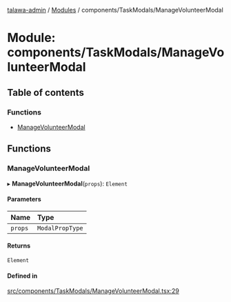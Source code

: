 [talawa-admin](../README.md) / [Modules](../modules.md) / components/TaskModals/ManageVolunteerModal

# Module: components/TaskModals/ManageVolunteerModal

## Table of contents

### Functions

- [ManageVolunteerModal](components_TaskModals_ManageVolunteerModal.md#managevolunteermodal)

## Functions

### ManageVolunteerModal

▸ **ManageVolunteerModal**(`props`): `Element`

#### Parameters

| Name | Type |
| :------ | :------ |
| `props` | `ModalPropType` |

#### Returns

`Element`

#### Defined in

[src/components/TaskModals/ManageVolunteerModal.tsx:29](https://github.com/PalisadoesFoundation/talawa-admin/blob/b619a0d/src/components/TaskModals/ManageVolunteerModal.tsx#L29)
